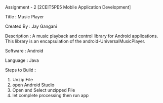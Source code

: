 Assignment - 2   [2CEIT5PE5  Mobile Application Development]

Title : Music Player

Created By : Jay Gangani

Description : A music playback and control library for Android applications. This library is an encapsulation of the android-UniversalMusicPlayer.

Software : Android

Language : Java

Steps to Build : 
1) Unzip File
2) open Android Studio 
3) Open and Select unzipped File
4) let complete processing then run app
